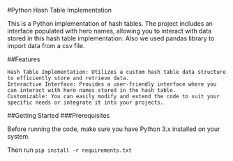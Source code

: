 #Python Hash Table Implementation

This is a Python implementation of hash tables. The project includes an interface populated with hero names, allowing you to interact with data stored in this hash table implementation. Also we used pandas library to import data from a csv file.

##Features

    Hash Table Implementation: Utilizes a custom hash table data structure to efficiently store and retrieve data.
    Interactive Interface: Provides a user-friendly interface where you can interact with hero names stored in the hash table.
    Customizable: You can easily modify and extend the code to suit your specific needs or integrate it into your projects.

##Getting Started
###Prerequisites

Before running the code, make sure you have Python 3.x installed on your system.

Then run ``` pip install -r requirements.txt ```